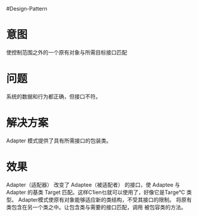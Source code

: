 #Design-Pattern 

# 意图
使控制范围之外的一个原有对象与所需目标接口匹配

# 问题
系统的数据和行为都正确，但接口不符。

# 解决方案
Adapter 模式提供了具有所需接口的包装类。

# 效果
Adapter（适配器） 改变了 Adaptee（被适配者） 的接口，使 Adaptee 与 Adapter 的基类 Target 匹配。这样C1ien乜就可以使用了，好像它是Targe℃
类型。
Adapter模式使原有对象能够适应新的类结构，不受其接口的限制。
将原有类包含在另一个类之中。让包含类与需要的接口匹配，调用
被包容类的方法。